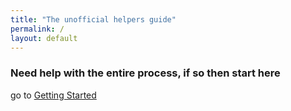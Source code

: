 ```yaml
---
title: "The unofficial helpers guide"
permalink: /
layout: default
---
```


### Need help with the entire process, if so then start here

go to [Getting Started](getting_sidequest.md)





<script> const num = Math.round(Math.random() * 10000000); document.getElementById("contributors-im").src += `&${num}`; </script>
